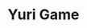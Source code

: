 --- 
title: "Yuri Game"
publishdate: "2019-2-13T16:48:46+02:00"
src: "https://365manga.net/manga/yuri-game"
image: "https://data.365manga.net/images/thumbnails/30557-yuri-game.jpg"
description: " A girl has an encounter that opens her mind to new possibilities."
---